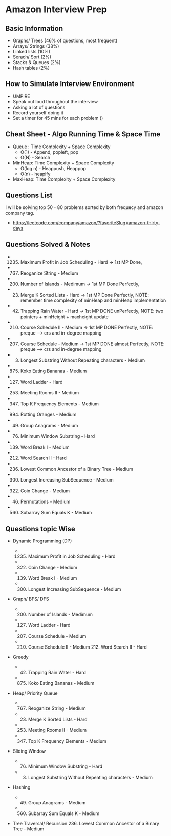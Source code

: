 # Amazon Interview Prep

## Basic Information

- Graphs/ Trees (46% of questions, most frequent)
- Arrays/ Strings (38%)
- Linked lists (10%)
- Serach/ Sort (2%)
- Stacks & Queues (2%)
- Hash tables (2%)

## How to Simulate Interview Environment

- UMPIRE
- Speak out loud throughout the interview
- Asking a lot of questions
- Record yourself doing it
- Set a timer for 45 mins for each problem ()

## Cheat Sheet - Algo Running Time & Space Time

- Queue : Time Complexity + Space Complexity
  - O(1) - Append, popleft, pop
  - O(N) - Search
- MinHeap: Time Complexity + Space Complexity
  - O(log n) - Heappush, Heappop
  - O(n) - heapify
- MaxHeap: Time Complexity + Space Complexity

## Questions List

I will be solving top 50 - 80 problems sorted by both frequecy and amazon company tag.

- https://leetcode.com/company/amazon/?favoriteSlug=amazon-thirty-days

## Questions Solved & Notes

- 1235. Maximum Profit in Job Scheduling - Hard -> 1st MP Done,
- 767. Reoganize String - Medium
- 200. Number of Islands - Medimum -> 1st MP Done Perfectly,
- 23. Merge K Sorted Lists - Hard -> 1st MP Done Perfectly, NOTE: remember time complexity of minHeap and minHeap implementation
- 42. Trapping Rain Water - Hard -> 1st MP DONE unPerfectly, NOTE: two pointers + minHeight + maxheight update
- 210. Course Schedule II - Medium -> 1st MP DONE Perfectly, NOTE: preque --> crs and in-degree mapping
- 207. Course Schedule - Medium -> 1st MP DONE almost Perfectly, NOTE: preque --> crs and in-degree mapping
- 3. Longest Substring Without Repeating characters - Medium
- 875. Koko Eating Bananas - Medium
- 127. Word Ladder - Hard
- 253. Meeting Rooms II - Medium
- 347. Top K Frequency Elements - Medium
- 994. Rotting Oranges - Medium
- 49. Group Anagrams - Medium
- 76. Minimum Window Substring - Hard
- 139. Word Break I - Medium
- 212. Word Search II - Hard
- 236. Lowest Common Ancestor of a Binary Tree - Medium
- 300. Longest Increasing SubSequence - Medium
- 322. Coin Change - Medium
- 46. Permutations - Medium
- 560. Subarray Sum Equals K - Medium

## Questions topic Wise

- Dynamic Programming (DP)

  - 1235. Maximum Profit in Job Scheduling - Hard
  - 322.  Coin Change - Medium
  - 139.  Word Break I - Medium
  - 300.  Longest Increasing SubSequence - Medium

- Graph/ BFS/ DFS

  - 200.  Number of Islands - Medimum
  - 127.  Word Ladder - Hard
  - 207.  Course Schedule - Medium
  - 210.  Course Schedule II - Medium 212. Word Search II - Hard

- Greedy

  - 42. Trapping Rain Water - Hard
  - 875.  Koko Eating Bananas - Medium

- Heap/ Priority Queue

  - 767.  Reoganize String - Medium
  - 23. Merge K Sorted Lists - Hard
  - 253.  Meeting Rooms II - Medium
  - 347.  Top K Frequency Elements - Medium

- Sliding Window

  - 76. Minimum Window Substring - Hard
  - 3.  Longest Substring Without Repeating characters - Medium

- Hashing

  - 49. Group Anagrams - Medium
  - 560.  Subarray Sum Equals K - Medium

- Tree Traversal/ Recursion 236. Lowest Common Ancestor of a Binary Tree - Medium
